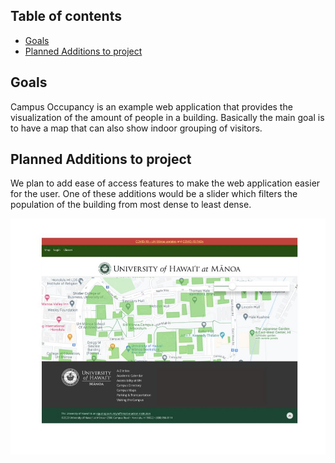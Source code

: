 ## Table of contents

* [Goals](#Goals)
* [Planned Additions to project](#Planned-Additions-to-project)

## Goals

Campus Occupancy is an example web application that provides the visualization of the amount of people in a building. Basically the main goal is to have a map that can also show indoor grouping of visitors. 

## Planned Additions to project

We plan to add ease of access features to make the web application easier for the user. One of these additions would be a slider which filters the population of the building from most dense to least dense. 

![](Images/FRONT-PAGE.jpg)
